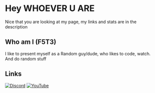 # Hey WHOEVER U ARE
Nice that you are looking at my page, my links and stats are in the description
## Who am I (F5T3)
I like to present myself as a Random guy/dude, who likes to code, watch. And do random stuff

## Links
[![Discord](https://user-images.githubusercontent.com/74038190/235294015-47144047-25ab-417c-af1b-6746820a20ff.gif)]()
[![YouTube](https://user-images.githubusercontent.com/74038190/235294007-de441046-823e-4eff-89bf-d4df52858b65.gif)](https://www.youtube.com/@MasklessFate)
